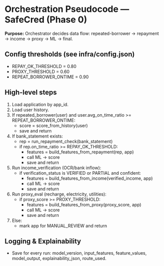 # Orchestration Pseudocode — SafeCred (Phase 0)

**Purpose:** Orchestrator decides data flow: repeated-borrower -> repayment -> income -> proxy -> ML -> final.

## Config thresholds (see infra/config.json)
- REPAY_OK_THRESHOLD = 0.80
- PROXY_THRESHOLD = 0.60
- REPEAT_BORROWER_ONTIME = 0.90

## High-level steps
1. Load application by app_id.
2. Load user history.
3. If repeated_borrower(user) and user.avg_on_time_ratio >= REPEAT_BORROWER_ONTIME:
   - score = score_from_history(user)
   - save and return
4. If bank_statement exists:
   - rep = run_repayment_check(bank_statement)
   - if rep.on_time_ratio >= REPAY_OK_THRESHOLD:
       - features = build_features_from_repayment(rep, app)
       - call ML -> score
       - save and return
5. Run income_verification (OCR/bank inflow):
   - if verification_status is VERIFIED or PARTIAL and confident:
       - features = build_features_from_income(verified_income, app)
       - call ML -> score
       - save and return
6. Run proxy_eval (recharge, electricity, utilities):
   - if proxy_score >= PROXY_THRESHOLD:
       - features = build_features_from_proxy(proxy_score, app)
       - call ML -> score
       - save and return
7. Else:
   - mark app for MANUAL_REVIEW and return

## Logging & Explainability
- Save for every run: model_version, input_features, feature_values, model_output, explainability_json, route_used.
